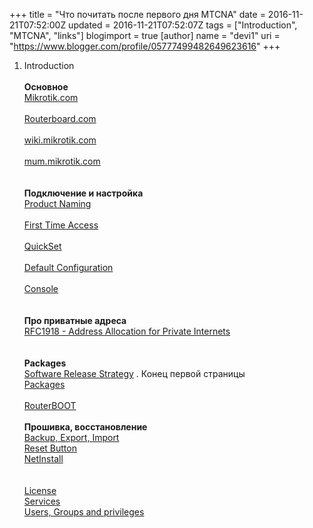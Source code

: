 +++
title = "Что почитать после первого дня MTCNA"
date = 2016-11-21T07:52:00Z
updated = 2016-11-21T07:52:07Z
tags = ["Introduction", "MTCNA", "links"]
blogimport = true 
[author]
	name = "devi1"
	uri = "https://www.blogger.com/profile/05777499482649623616"
+++

1. Introduction<br /><br /><b>Основное</b><br /><a href="http://mikrotik.com/">Mikrotik.com</a><br /><br /><a href="http://routerboard.com/">Routerboard.com</a><br /><br /><a href="http://wiki.mikrotik.com/">wiki.mikrotik.com</a><br /><br /><a href="http://mum.mikrotik.com/">mum.mikrotik.com</a><br /><br /><br /><b>Подключение и настройка</b><br /><a href="http://wiki.mikrotik.com/wiki/Manual:Product_Naming">Product Naming</a><br /><br /><a href="http://wiki.mikrotik.com/wiki/Manual:First_time_startup">First Time Access</a><br /><br /><a href="http://wiki.mikrotik.com/wiki/Manual:Quickset">QuickSet</a><br /><br /><a href="http://wiki.mikrotik.com/wiki/Manual:Default_Configurations">Default Configuration</a><br /><br /><a href="http://wiki.mikrotik.com/wiki/Manual:Console">Console</a><br /><br /><br /><b>Про приватные адреса</b><br /><a href="https://tools.ietf.org/html/rfc1918">RFC1918 - Address Allocation for Private Internets</a><br /><br /><br /><b>Packages</b><br /><a href="http://download2.mikrotik.com/news/news_67.pdf">Software Release Strategy</a>&nbsp;. Конец первой страницы<br /><a href="http://wiki.mikrotik.com/wiki/Manual:System/Packages">Packages</a><br /><br /><a href="http://wiki.mikrotik.com/wiki/Manual:RouterBOOT">RouterBOOT</a><br /><br /><b>Прошивка, восстановление</b><br /><a href="http://wiki.mikrotik.com/wiki/Manual:Configuration_Management">Backup, Export, Import</a><br /><a href="http://wiki.mikrotik.com/wiki/Manual:Reset_button">Reset Button</a><br /><a href="http://wiki.mikrotik.com/wiki/Manual:Netinstall">NetInstall</a><br /><br /><br /><a href="http://wiki.mikrotik.com/wiki/Manual:License">License</a><br /><a href="http://wiki.mikrotik.com/wiki/Manual:IP/Services">Services</a><br /><a href="http://wiki.mikrotik.com/wiki/Manual:Router_AAA">Users, Groups and privileges</a><br /><br /><br /><br /><br />
